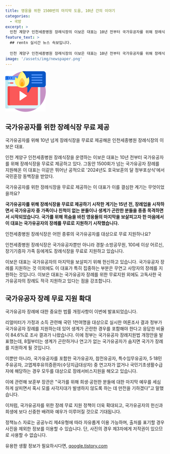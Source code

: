```yaml
---
title: 영웅을 위한 1500번의 마지막 도움, 10년 간의 이야기
categories:
  - 국방
excerpt: >
  인천 계양구 인천세종병원 장례식장의 이보은 대표는 10년 전부터 국가유공자를 위해 장례식장을 무료로 제공하고, 이에 대한 공로로 국민훈장 동백장을 받았다. 그는 국가유공자를 위해 아예 180㎡ 규모의 빈소를 마련하고 생계가 곤란한 국가유공자들에게도 지원을 제공한다. 15년 전에 장례업을 시작한 계기는 국가유공자의 고독한 장례를 목도하고 싶어서여서였고 이를 통해 1500회 이상의 장례를 무료로 지원했다.국가유공자 장례 지원을 위해 국가보훈부에 연락하고 빈소를 마련했으며, 고독사하는 국가유공자들도 지원하고 있다. 국가유공자의 장례가 다르게 기획되고 있으며, 마치 2017년부터는 선양단이 장례의전 행사를 지원하고 있다. 제대로 돌보지 못하는 고독사하는 국가유공자도 적극 지원하고 있다.  디비디씨에 대한 추가정보를 원하시나요?
feature_text: >
  ## rentn 실시간 뉴스 속보입니다.

  인천 계양구 인천세종병원 장례식장의 이보은 대표는 10년 전부터 국가유공자를 위해 장례식장을 무료로 제공하고, 이에 대한 공로로 국민훈장 동백장을 받았다. 그는 국가유공자를 위해 아예 180㎡ 규모의 빈소를 마련하고 생계가 곤란한 국가유공자들에게도 지원을 제공한다. 15년 전에 장례업을 시작한 계기는 국가유공자의 고독한 장례를 목도하고 싶어서여서였고 이를 통해 1500회 이상의 장례를 무료로 지원했다.국가유공자 장례 지원을 위해 국가보훈부에 연락하고 빈소를 마련했으며, 고독사하는 국가유공자들도 지원하고 있다. 국가유공자의 장례가 다르게 기획되고 있으며, 마치 2017년부터는 선양단이 장례의전 행사를 지원하고 있다. 제대로 돌보지 못하는 고독사하는 국가유공자도 적극 지원하고 있다.  디비디씨에 대한 추가정보를 원하시나요?
image: '/assets/img/newspaper.png'
---
```


<p><img src="/assets/img/news.png" alt="rentncar 속보" /></p>

<h2 data-ke-size="size26">국가유공자를 위한 장례식장 무료 제공</h2>

<p>국가유공자를 위해 10년 넘게 장례식장을 무료로 제공해온 인천세종병원 장례식장의 이보은 대표. </p>

<p data-ke-size="size16">인천 계양구 인천세종병원 장례식장을 운영하는 이보은 대표는 10년 전부터 국가유공자를 위해 장례식장을 무료로 제공하고 있다. 그동안 1500회가 넘는 국가유공자 장례를 지원해온 이 대표는 이같은 뛰어난 공적으로 '2024년도 호국보훈의 달 정부포상식'에서 국민훈장 동백장을 받았다.</p>

<p>국가유공자를 위한 장례식장을 무료로 제공하는 이 대표가 이를 결심한 계기는 무엇이었을까요?</p>

<p data-ke-size="size16"><b>국가유공자를 위해 장례식장을 무료로 제공하기 시작한 계기는 15년 전, 장례업을 시작하면서 국가유공자 중 가족이나 친척이 없는 분들이나 생계가 곤란한 분들을 종종 목격하면서 시작되었습니다. 국가를 위해 목숨을 바친 영웅들의 마지막을 보살피고자 한 마음에서 이 대표는 국가유공자의 장례를 무료로 지원하기 시작했습니다.</b></p>

<p>인천세종병원 장례식장은 어떤 종류의 국가유공자를 대상으로 무료 지원하나요?</p>

<p data-ke-size="size16">인천세종병원 장례식장은 국가유공자뿐만 아니라 경찰·소방공무원, 100세 이상 어르신, 장기기증자 가족 등에게도 장례식장을 무료로 지원하고 있습니다.</p>

<p>이보은 대표는 국가유공자의 마지막을 보살피기 위해 헌신하고 있습니다. 국가유공자 장례를 지원하는 것 이외에도 이 대표가 특히 집중하는 부분은 무연고 사망자의 장례를 지원하는 것입니다. 이보은 대표는 국가유공자 장례를 위한 무료지원 외에도 고독사한 국가유공자의 장례도 적극 지원하고 있다는 점을 강조합니다. </p>

<h2 data-ke-size="size26">국가유공자 장례 무료 지원 확대</h2>

<p>국가유공자 장례에 대한 중요한 법률 개정사항이 이번에 발표되었습니다.</p>

<p>리얼미터가 가정과 소득 관련해 국민 1천여명을 대상으로 실시한 여론조사 결과 정부가 국가유공자 장례를 지원하는데 있어 생계가 곤란한 경우를 포함해야 한다고 응답한 비율이 84.6%로 조사 결과가 나왔습니다. 이에 정부는 국가유공자 장례지원법 개정안을 발표했는데, 8월부터는 생계가 곤란하거나 연고가 없는 국가유공자가 숨지면 국가가 장례를 지원하게 될 것입니다.</p>

<p>이뿐만 아니라, 국가유공자를 포함한 국가유공자, 참전유공자, 특수임무유공자, 5·18민주유공자, 고엽제후유의증환자(수당지급대상자) 중 연고자가 없거나 국민기초생활수급자에 해당하는 경우 모두를 대상으로 장례서비스지원을 해오고 있습니다. </p>

<p>이에 관련해 보훈부 장관은 "국가를 위해 희생·공헌한 분들에 대한 마지막 예우를 세심하게 살피면서 혹시 모를 사각지대가 발생하지 않도록 하는 데 만전을 기하겠다"고 말했습니다. </p>

<p>이처럼, 국가유공자를 위한 장례 무료 지원 정책이 더욱 확대되고, 국가유공자의 헌신과 희생에 보다 신중한 배려와 예우가 이루어질 것으로 기대됩니다. </p>

<p data-ke-size="size16">정책뉴스 자료는 공공누리 제4유형에 따라 자유롭게 이용 가능하며, 출처를 표기할 경우 사진을 제외한 정보를 이용할 수 있습니다. 단, 사진의 경우 제3자에게 저작권이 있으므로 사용할 수 없습니다.</p>
유용한 생활 정보가 필요하시다면, <a href="https://qoogle.tistory.com" rel="dofollow">qoogle.tistory.com</a>


